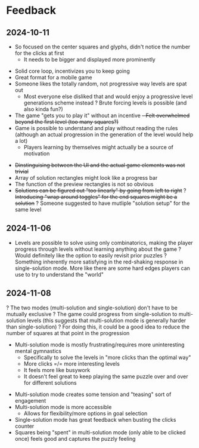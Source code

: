 # Feedback

## 2024-10-11

- So focused on the center squares and glyphs, didn't notice the number for the clicks at first
	- It needs to be bigger and displayed more prominently
+ Solid core loop, incentivizes you to keep going
+ Great format for a mobile game
+ Someone likes the totally random, not progressive way levels are spat out
	- Most everyone else disliked that and would enjoy a progressive level generations scheme instead
? Brute forcing levels is possible (and also kinda fun?)
+ The game "gets you to play it" without an incentive
~~- Felt overwhelmed beyond the first level (too many squares?)~~
+ Game is possible to understand and play without reading the rules (although an actual progression in the generation of the level would help a lot)
	+ Players learning by themselves might actually be a source of motivation
- ~~Dinstinguising between the UI and the actual game elements was not trivial~~
- Array of solution rectangles might look like a progress bar
- The function of the preview rectangles is not so obvious
- ~~Solutions can be figured out "too linearly" by going from left to right~~
	? ~~Introducing "wrap around toggles" for the end squares might be a solution~~
? Someone suggested to have mutliple "solution setup" for the same level

## 2024-11-06

- Levels are possible to solve using only combinatorics, making the player progress through levels without learning anything about the game
? Would definitely like the option to easily revisit prior puzzles
? Something inherently more satisfying in the red-shaking response in single-solution mode. More like there are some hard edges players can use to try to understand the "world"

## 2024-11-08

? The two modes (multi-solution and single-solution) don't have to be mutually exclusive
	? The game could progress from single-solution to multi-solution levels (this suggests that multi-solution mode is generally harder than single-solution)
		? For doing this, it could be a good idea to reduce the number of squares at that point in the progression
- Multi-solution mode is mostly frustrating/requires more uninteresting mental gymnastics
	- Specifically to solve the levels in "more clicks than the optimal way"
	- More clicks =/= more interesting levels
	- It feels more like busywork
	- It doesn't feel great to keep playing the same puzzle over and over for different solutions
+ Multi-solution mode creates some tension and "teasing" sort of engagement
+ Multi-solution mode is more accessible
	+ Allows for flexibility/more options in goal selection
+ Single-solution mode has great feedback when busting the clicks counter
+ Squares being "spent" in multi-solution mode (only able to be clicked once) feels good and captures the puzzly feeling
